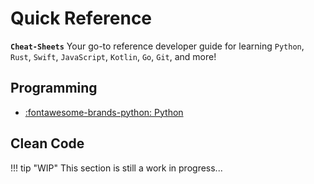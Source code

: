 # Quick Reference

**`Cheat-Sheets`** Your go-to reference developer guide for learning `Python`, `Rust`, `Swift`, `JavaScript`, `Kotlin`, `Go`, `Git`, and more!

## Programming

<div class="grid cards" markdown>

- [:fontawesome-brands-python: Python](python/)
<!--- [:simple-swift: Swift](drive/teldrive-free-unlimited-cloud-storage.md)-->

</div>

## Clean Code

!!! tip "WIP"
    This section is still a work in progress...
